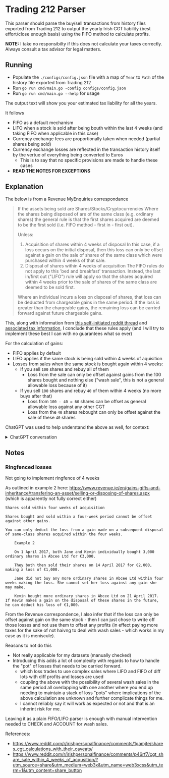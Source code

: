 # Trading 212 Parser

This parser should parse the buy/sell transactions from history files exported from Trading 212 to output the yearly Irish CGT liability (best effort/close enough basis) using the FIFO method to calculate profits.

**NOTE:** I take no responsibilty if this does not calculate your taxes correctly. Always consult a tax advisor for legal matters. 

## Running

* Populate the `./configs/config.json` file with a map of `Year` to `Path` of the history file exported from Trading 212
* Run `go run cmd/main.go -config configs/config.json`
* Run `go run cmd/main.go --help` for usage

The output text will show you your estimated tax liability for all the years.

It follows
- FIFO as a default mechanism
- LIFO when a stock is sold after being bouth within the last 4 weeks (and taking FIFO when applicable in this case)
- Currency exchange fees are proportionally taken when needed (partial shares being sold)
- Currency exchange losses are reflected in the transaction history itself by the vertue of everything being converted to Euros
    - This is to say that no specific provisions are made to handle these cases
- **READ THE NOTES FOR EXCEPTIONS**

## Explanation

The below is from a Revenue MyEnquiries correspondance

> If the assets being sold are Shares/Stocks/Cryptocurrencies
> Where the shares being disposed of are of the same class (e.g. ordinary shares) the general rule is that the first shares acquired are deemed to be the first sold (i.e. FIFO method - first in - first out).
> 
> Unless:
> 1. Acquisition of shares within 4 weeks of disposal
> In this case, if a loss occurs on the initial disposal, then this loss can only be offset against a gain on the sale of shares of the same class which were purchased within 4 weeks of that sale.
> 2. Disposal of shares within 4 weeks of acquisition
> The FIFO rules do not apply to this 'bed and breakfast' transaction. Instead, the last in/first out ("LIFO") rule will apply so that the shares acquired within 4 weeks prior to the sale of shares of the same class are deemed to be sold first.
> 
> Where an individual incurs a loss on disposal of shares, that loss can be deducted from chargeable gains in the same period. If the loss is greater than the chargeable gains, the remaining loss can be carried forward against future chargeable gains.

This, along with information from [this self-initiated reddit thread](https://www.reddit.com/r/irishpersonalfinance/comments/1gamjte/shares_cgt_calculations_with_their_caveats/) and [associated tax information](https://www.irishstatutebook.ie/eli/1997/act/39/section/581/enacted/en/html#sec581), I conclude that these rules apply (and I will try to implement these best I can with no guarantees what so ever)

For the calculation of gains:
* FIFO applies by default
* LIFO applies if the same stock is being sold within 4 weeks of aquisition
* Losses from sales when the same stock is bought again within 4 weeks:
    * If you sell `100` shares and rebuy all of them
        * Loss from the sale can only be offset against gains from the 100 shares bought and nothing else ("wash sale", this is not a general allowable loss because of it)
    * If you sell `100` shares and rebuy `40` of them within 4 weeks (no more buys after that)
        * Loss from `100 - 40 = 60` shares can be offset as general allowable loss against any other CGT
        * Loss from the `40` shares rebought can only be offset against the sale of these `40` shares

ChatGPT was used to help understand the above as well, for context:

<details>
<summary>ChatGPT conversation</summary>

***You said:***
Explain this in different words to me 

***ChatGPT said:***
Of course! Could you share the text you’d like me to rephrase?

***You said:***
 For the purposes of the Capital Gains Tax Acts, where the same person in the same capacity disposes of shares of the same class as shares which such person acquired within 4 weeks preceding the disposal, the shares disposed of shall be identified with the shares so acquired within those 4 weeks.

***ChatGPT said:***
Under the Capital Gains Tax Acts, if a person sells shares of the same class that they bought within the previous four weeks, those sold shares will be matched with the shares bought during that four-week period.

***You said:***
Give me an example

***ChatGPT said:***
Sure! Here’s an example to clarify this rule:

Let's say:

Sarah owns 100 shares of XYZ Corp.
On March 1st, she buys an additional 50 shares of XYZ Corp.
On March 20th, she sells 50 shares of XYZ Corp.
Under the Capital Gains Tax Acts rule, the 50 shares she sells on March 20th will be considered the same shares she bought on March 1st, since this purchase happened within four weeks of the sale. This means any capital gains or losses Sarah has will be calculated based on the price she paid for the 50 shares on March 1st, not her original 100 shares.

This helps avoid "tax-loss harvesting" where investors could sell and quickly repurchase shares to create a tax benefit.

1/2

***You said:***
Does the mention of share classes mean any shares of the same class can be used in the above. Or does it need to be the same security?

***ChatGPT said:***
The mention of "share class" here means that the rule applies to shares of the same company and class. This means it isn’t enough that the shares belong to the same general class (like "common shares") across different companies; they must be the same security from the same company and of the same class within that company.

So, if you sell shares of XYZ Corp's common shares, the rule applies only to common shares of XYZ Corp that you bought within the previous four weeks. It would not apply to shares of a different company, nor to a different class of shares within XYZ Corp (e.g., if they had both Class A and Class B shares).

***You said:***
Can you explain this section now?

For the purposes of the Capital Gains Tax Acts, where the quantity of shares of the same class disposed of exceeds the quantity of shares of the same class acquired within the period of 4 weeks preceding the disposal, the excess shall be identified with shares of the same class acquired otherwise than within the period of 4 weeks.

***ChatGPT said:***
This section addresses situations where the number of shares sold is greater than the number of shares bought in the previous four weeks.

Here’s how it works:

If you sell more shares than you bought in the four weeks before the sale, the rule first matches the shares you bought within that four-week period. After those are matched, any remaining shares in the sale are then identified with shares that were bought outside that four-week window.

Example
Let's break it down with an example:

Sarah owns 200 shares of XYZ Corp.
On March 1st, she buys an additional 30 shares of XYZ Corp.
On March 20th, she sells 50 shares of XYZ Corp.
Here’s how the rule applies:

The first 30 shares of her sale on March 20th will be identified with the 30 shares she bought on March 1st, as they were purchased within the previous four weeks.
The remaining 20 shares from her sale (since she sold 50 shares total) will be matched with shares she acquired outside the four-week period—likely from her original 200 shares.
This rule ensures that recent purchases are considered first, with any remaining shares matched to older holdings.

***You said:***
can you explain this now

(3) Where a loss accrues to a person on the disposal of shares and such person reacquires shares of the same class within 4 weeks after the disposal, that loss shall not be allowable under section 538 or 546 otherwise than by deduction from a chargeable gain accruing to such person on the disposal of the shares reacquired; but, if the quantity of shares so reacquired is less than the quantity so disposed of, such proportion of the loss shall be allowable under section 538 or 546 as bears the same proportion to the loss on the disposal as the quantity not reacquired bears to the quantity disposed of.

(4) In the case of a man and his wife living with him—

(a) subsections (1) and (2) shall, with the necessary modifications, apply where shares are acquired by one of them and shares of the same class are disposed of within 4 weeks by the other, and

(b) subsection (3) shall, with the necessary modifications, apply also where a loss on the disposal accrues to one of them and the acquisition after the disposal is made by the other.

***ChatGPT said:***
Certainly! These sections deal with rules around capital losses when someone sells shares and then buys similar shares again shortly afterward. Here’s a breakdown of each part:

Section (3)
This section prevents a person from immediately claiming a tax loss if they sell shares at a loss and then buy back the same type of shares within four weeks. This is known as a "bed and breakfasting" rule, aimed at stopping people from creating tax losses to offset gains while still holding essentially the same investment.

Here’s how it works:

If you sell shares at a loss and buy back the same class of shares within four weeks, the loss from the sale is not allowed as a deduction under sections 538 or 546 for tax purposes.

Instead, that loss can only be used to offset a future gain when you eventually sell the reacquired shares.

If you reacquire fewer shares than you originally sold, only part of the loss will be restricted. Specifically, the allowed loss is proportional to the difference between the shares sold and those repurchased.
Example:
Sarah sells 100 shares of XYZ Corp at a loss.
Two weeks later, she buys 40 shares of XYZ Corp.
Under this rule:

Only a portion of Sarah's loss (corresponding to the 60 shares not repurchased) will be allowed as an immediate deduction.
The remaining loss (for the 40 shares reacquired) will be deferred and only allowed to offset any future gain from selling those 40 shares.
Section (4)
This section applies similar rules to married couples living together.

Subsection (4)(a)
Subsections (1) and (2) apply with necessary adjustments if one spouse buys shares and the other spouse sells shares of the same class within four weeks. So, the rules that match shares based on timing will apply across both spouses' transactions.
Subsection (4)(b)
Subsection (3)’s loss restriction also applies if one spouse incurs a loss on selling shares and the other spouse buys similar shares within four weeks. This means that the loss cannot be immediately claimed but is deferred, just as if the same person had done both transactions.
Example for Section (4):
John sells 100 shares of XYZ Corp at a loss.
A week later, his spouse, Jane, buys 50 shares of XYZ Corp.
Since they are married and living together:

John’s loss on the 100 shares he sold will be partially restricted.
Only the portion of the loss corresponding to 50 shares (the difference between what John sold and what Jane bought) will be available for immediate deduction.
The rest will be deferred and only allowed as a deduction when Jane eventually sells her shares.
These rules aim to prevent “loss harvesting” between sales and repurchases, even across spouses, by delaying the tax benefits until there is a genuine change in investment holdings.

***You said:***
what are sections 538 or 546 

***ChatGPT said:***
In the context of the Capital Gains Tax Acts, sections 538 and 546 refer to provisions in tax law that govern how capital losses can be applied to offset capital gains.

Section 538: This section generally covers the relief for capital losses. It outlines how individuals can use their capital losses to reduce their overall taxable gains. Losses on the sale of certain assets, like shares, can normally be deducted from capital gains, thereby reducing the amount of tax owed.

Section 546: This section provides additional rules around allowable losses for capital gains tax purposes. It defines specific circumstances or restrictions under which losses are considered allowable (or not allowable) and provides guidance on how to claim these losses against future gains.

In the context of the previous rule (about reacquiring shares), these sections would typically allow a loss to be offset against future gains, but the “bed and breakfasting” rule (Section 3) restricts this benefit temporarily if the shares are reacquired too soon after the sale.

</details>

## Notes

### Ringfenced losses

Not going to implement ringfence of 4 weeks

As outlined in example 2 here: https://www.revenue.ie/en/gains-gifts-and-inheritance/transfering-an-asset/selling-or-disposing-of-shares.aspx (which is apparently not fully correct either)
```
Shares sold within four weeks of acquisition

Shares bought and sold within a four-week period cannot be offset against other gains.

You can only deduct the loss from a gain made on a subsequent disposal of same-class shares acquired within the four weeks.

    Example 2

    On 1 April 2017, both Jane and Kevin individually bought 3,000 ordinary shares in Abcee Ltd for €3,000.

    They both then sold their shares on 14 April 2017 for €2,000, making a loss of €1,000.

    Jane did not buy any more ordinary shares in Abcee Ltd within four weeks making the loss. She cannot set her loss against any gain she may make.

    Kevin bought more ordinary shares in Abcee Ltd on 21 April 2017. If Kevin makes a gain on the disposal of these shares in the future, he can deduct his loss of €1,000.
```

From the Revenue correspondence, I also infer that if the loss can only be offset against gain on the same stock - then I can just chose to write off those losses and not use them to offset any profits (in effect paying more taxes for the sake of not haivng to deal with wash sales - which works in my case as it is meniscule).

Reasons to not do this
- Not really applicable for my datasets (manually checked)
- Introducing this adds a lot of complexity with regards to how to handle the "pot" of losses that needs to be carried forward.
    - which loss trades to use complex sales where LIFO and FIFO of diff lots with diff profits and losses are used
    - coupling the above with the possibility of several wash sales in the same period all overlapping with one another where you end up needing to maintain a stack of loss "pots" where implications of the above calculation are unknown and further complicate things for me.
    - I cannot reliably say it will work as expected or not and that is an inherint risk for me.

Leaving it as a plain FIFO/LIFO parser is enough with manual intervention needed to CHECK and ACCOUNT for wash sales.

References:
- https://www.reddit.com/r/irishpersonalfinance/comments/1gamjte/shares_cgt_calculations_with_their_caveats/
- https://www.reddit.com/r/irishpersonalfinance/comments/p46rf7/cgt_share_sale_within_4_weeks_of_acqusition/?utm_source=share&utm_medium=web3x&utm_name=web3xcss&utm_term=1&utm_content=share_button
